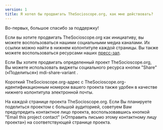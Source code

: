 ```yaml
---
version: 1
title: Я хотел бы продвигать TheSocioscope.org, как мне действовать?
---
```


Во-первых, большое спасибо за поддержку!

Если вы хотите продвигать TheSocioscope.org как инициативу, вы можете воспользоваться нашими социальными медиа каналами. Их ссылки можно найти в нижнем колонтитуле каждой страницы. Вы также можете воспользоваться ресурсами наших [пресс-зал](https://TheSocioscope.org/press_room).

Если Вы хотите продвигать определенный проект TheSocioscope.org, Вы можете использовать виджеты социального ресурса кнопки "Share" («Поделиться») <v-avatar color="primary" size="24"><v-icon dark small> mdi-share-variant </v-icon> </v-avatar>.

Короткий TheSocioscope.org-адрес с TheSocioscope.org-идентификационным номером вашего проекта также удобен в качестве нижнего колонтитула электронной почты.

На каждой странице проекта TheSocioscope.org. Если Вы планируете поделиться проектом с большой аудиторией, советуем Вам предупредить контактное лицо проекта, воспользовавшись кнопкой "Email this project contact" («Отправить письмо этому контактному лицу проекта») на соответствующей странице проекта.
